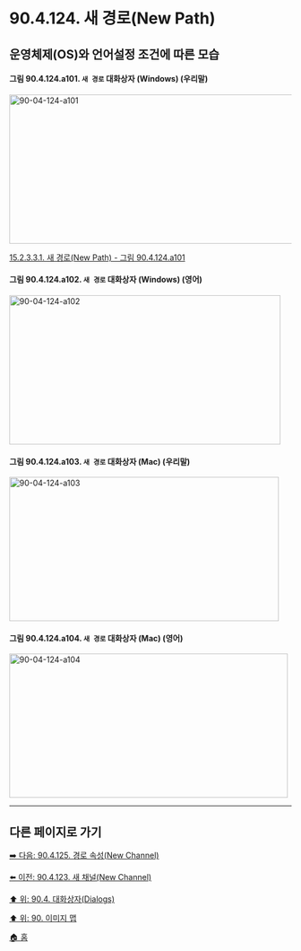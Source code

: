 # 90.4.124. 새 경로(New Path)
## 운영체제(OS)와 언어설정 조건에 따른 모습

<a id="90-04-124-a101"></a>

#### 그림 90.4.124.a101. `새 경로` 대화상자 (Windows) (우리말)
<img width="506" height="266" alt="90-04-124-a101" src="https://github.com/wonder13662/gimp/assets/15767104/8c2c968b-de3c-4477-9703-75460e0f9fb8" />

[15.2.3.3.1. 새 경로(New Path) - 그림 90.4.124.a101](./15-02-03-03-01-new_path.md#90-04-124-a101)

<a id="90-04-124-a102"></a>

#### 그림 90.4.124.a102. `새 경로` 대화상자 (Windows) (영어)
<img width="484" height="266" alt="90-04-124-a102" src="https://github.com/wonder13662/gimp/assets/15767104/2c31b33b-cfcf-4d1f-9460-7ad9e75ae1f4" />

<a id="90-04-124-a103"></a>

#### 그림 90.4.124.a103. `새 경로` 대화상자 (Mac) (우리말)
<img width="481" height="257" alt="90-04-124-a103" src="https://github.com/wonder13662/gimp/assets/15767104/58f08e87-db30-427b-853d-ecc9ccc7e6cf" />

<a id="90-04-124-a104"></a>

#### 그림 90.4.124.a104. `새 경로` 대화상자 (Mac) (영어)
<img width="497" height="257" alt="90-04-124-a104" src="https://github.com/wonder13662/gimp/assets/15767104/35e551af-d381-4d76-a018-557cdb990d7b" />

***

## 다른 페이지로 가기

[➡️ 다음: 90.4.125. 경로 속성(New Channel)](./90-04-0125-path_attributes.md)

[⬅️ 이전: 90.4.123. 새 채널(New Channel)](./90-04-0123-new_channel.md)

[⬆️ 위: 90.4. 대화상자(Dialogs)](./90-04-0000-dialogs.md)

[⬆️ 위: 90. 이미지 맵](./90-00-image-map.md)

[🏠 홈](./00-home.md)
